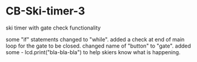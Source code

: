 # CB-Ski-timer-3
ski timer with gate check functionality

some "if" statements changed to "while".
added a check at end of main loop for the gate to be closed.
changed name of "button" to "gate".
added some - lcd.print("bla-bla-bla") to help skiers know what is happening.
